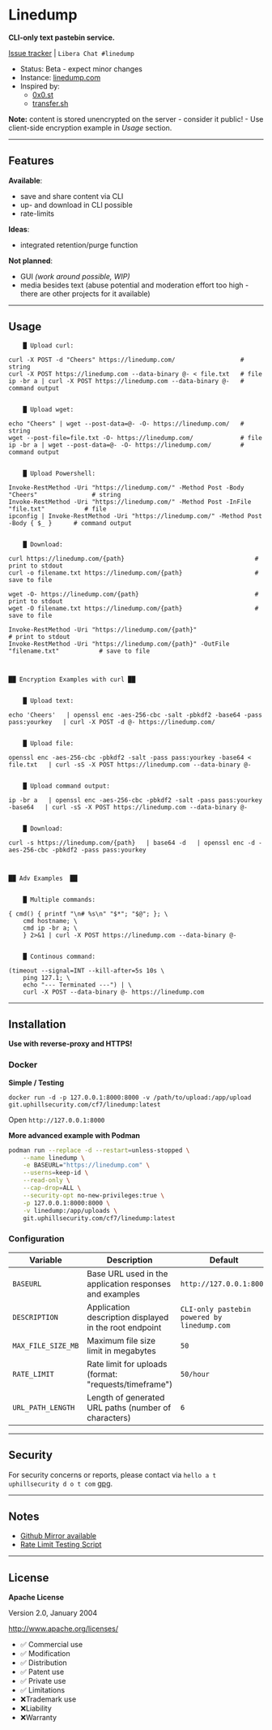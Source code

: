 # Linedump

**CLI-only text pastebin service.**

[Issue tracker](https://git.uphillsecurity.com/cf7/linedump/issues) | `Libera Chat #linedump`

- Status: Beta - expect minor changes
- Instance: [linedump.com](https://linedump.com/)
- Inspired by:
    - [0x0.st](https://git.0x0.st/mia/0x0)
    - [transfer.sh](https://github.com/dutchcoders/transfer.sh)

**Note:** content is stored unencrypted on the server - consider it public! - Use client-side encryption example in *Usage* section.

---

## Features

**Available**:
- save and share content via CLI
- up- and download in CLI possible
- rate-limits

**Ideas**:
- integrated retention/purge function

**Not planned**:
- GUI *(work around possible, WIP)*
- media besides text (abuse potential and moderation effort too high - there are other projects for it available)

---

## Usage

```text
    █ Upload curl:

curl -X POST -d "Cheers" https://linedump.com/                  # string
curl -X POST https://linedump.com --data-binary @- < file.txt   # file
ip -br a | curl -X POST https://linedump.com --data-binary @-   # command output


    █ Upload wget:

echo "Cheers" | wget --post-data=@- -O- https://linedump.com/   # string
wget --post-file=file.txt -O- https://linedump.com/             # file
ip -br a | wget --post-data=@- -O- https://linedump.com/        # command output


    █ Upload Powershell:

Invoke-RestMethod -Uri "https://linedump.com/" -Method Post -Body "Cheers"               # string
Invoke-RestMethod -Uri "https://linedump.com/" -Method Post -InFile "file.txt"           # file
ipconfig | Invoke-RestMethod -Uri "https://linedump.com/" -Method Post -Body { $_ }      # command output


    █ Download:

curl https://linedump.com/{path}                                    # print to stdout
curl -o filename.txt https://linedump.com/{path}                    # save to file

wget -O- https://linedump.com/{path}                                # print to stdout
wget -O filename.txt https://linedump.com/{path}                    # save to file

Invoke-RestMethod -Uri "https://linedump.com/{path}"                                   # print to stdout
Invoke-RestMethod -Uri "https://linedump.com/{path}" -OutFile "filename.txt"           # save to file



██ Encryption Examples with curl ██


    █ Upload text:

echo 'Cheers'   | openssl enc -aes-256-cbc -salt -pbkdf2 -base64 -pass pass:yourkey   | curl -X POST -d @- https://linedump.com/


    █ Upload file:

openssl enc -aes-256-cbc -pbkdf2 -salt -pass pass:yourkey -base64 < file.txt   | curl -sS -X POST https://linedump.com --data-binary @-


    █ Upload command output:

ip -br a   | openssl enc -aes-256-cbc -pbkdf2 -salt -pass pass:yourkey -base64   | curl -sS -X POST https://linedump.com --data-binary @-


    █ Download:

curl -s https://linedump.com/{path}   | base64 -d   | openssl enc -d -aes-256-cbc -pbkdf2 -pass pass:yourkey



██ Adv Examples  ██


    █ Multiple commands:

{ cmd() { printf "\n# %s\n" "$*"; "$@"; }; \
    cmd hostname; \
    cmd ip -br a; \
    } 2>&1 | curl -X POST https://linedump.com --data-binary @-


    █ Continous command:

(timeout --signal=INT --kill-after=5s 10s \
    ping 127.1; \
    echo "--- Terminated ---") | \
    curl -X POST --data-binary @- https://linedump.com
```

---

## Installation

**Use with reverse-proxy and HTTPS!**

### Docker

**Simple / Testing**

`docker run -d -p 127.0.0.1:8000:8000 -v /path/to/upload:/app/upload git.uphillsecurity.com/cf7/linedump:latest`

Open `http://127.0.0.1:8000`

**More advanced example with Podman**

```bash
podman run --replace -d --restart=unless-stopped \
    --name linedump \
    -e BASEURL="https://linedump.com" \
    --userns=keep-id \
    --read-only \
    --cap-drop=ALL \
    --security-opt no-new-privileges:true \
    -p 127.0.0.1:8000:8000 \
    -v linedump:/app/uploads \
    git.uphillsecurity.com/cf7/linedump:latest
```

### Configuration

| Variable | Description | Default | Required |
|----------|-------------|---------|----------|
| `BASEURL` | Base URL used in the application responses and examples | `http://127.0.0.1:8000` | No |
| `DESCRIPTION` | Application description displayed in the root endpoint | `CLI-only pastebin powered by linedump.com` | No |
| `MAX_FILE_SIZE_MB` | Maximum file size limit in megabytes | `50` | No |
| `RATE_LIMIT` | Rate limit for uploads (format: "requests/timeframe") | `50/hour` | No |
| `URL_PATH_LENGTH` | Length of generated URL paths (number of characters) | `6` | No |

---

## Security

For security concerns or reports, please contact via `hello a t uphillsecurity d o t com` [gpg](https://uphillsecurity.com/gpg).

---

## Notes

- [Github Mirror available](https://github.com/CaffeineFueled1/linedump)
- [Rate Limit Testing Script](https://git.uphillsecurity.com/cf7/Snippets/wiki/bash-linedump-ratelimit-test.-)

---

## License

**Apache License**

Version 2.0, January 2004

http://www.apache.org/licenses/

- ✅ Commercial use
- ✅ Modification
- ✅ Distribution
- ✅ Patent use
- ✅ Private use
- ✅ Limitations
- ❌Trademark use
- ❌Liability
- ❌Warranty
